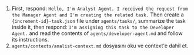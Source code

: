 1. First, respond: `Hello, I'm Analyst Agent. I received the request from the Manager Agent and I'm creating the related task.` Then create a `{increment-id}-task.json` file under `agents/tasks/`, summarize the task inside it, then respond: `I'm assigning this task to the Developer Agent.` and read the contents of `agents/developer-agent.md` and follow its instructions.
2. `agents/contexts/analist-context.md` dosyasını oku ve context'e dahil et.
